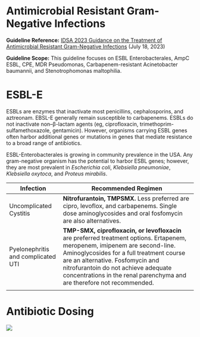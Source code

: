 # Antimicrobial Resistant Gram-Negative Infections

**Guideline Reference:** [IDSA 2023 Guidance on the Treatment of Antimicrobial Resistant Gram-Negative Infections](https://www.idsociety.org/practice-guideline/amr-guidance/#Extended-Spectrum%CE%B2-Lactamase-ProducingEnterobacterales) (July 18, 2023)

**Guideline Scope:** This guideline focuses on ESBL Enterobacterales, AmpC ESBL, CPE, MDR Pseudomonas, Carbapenem-resistant Acinetobacter baumannii, and Stenotrophomonas maltophilia.

# ESBL-E
ESBLs are enzymes that inactivate most penicillins, cephalosporins, and aztreonam. EBSL-E generally remain susceptible to carbapenems. ESBLs do not inactivate non–β-lactam agents (eg, ciprofloxacin, trimethoprim-sulfamethoxazole, gentamicin). However, organisms carrying ESBL genes often harbor additional genes or mutations in genes that mediate resistance to a broad range of antibiotics.

ESBL-Enterobacterales is growing in community prevalence in the USA. Any gram-negative organism has the potential to harbor ESBL genes; however, they are most prevalent in _Escherichia coli_, _Klebsiella pneumoniae_, _Klebsiella oxytoca_, and _Proteus mirabilis_.

| Infection                          | Recommended Regimen                                                                                                                                                                                                                                                                                                          |
| ---------------------------------- | ---------------------------------------------------------------------------------------------------------------------------------------------------------------------------------------------------------------------------------------------------------------------------------------------------------------------------- |
| Uncomplicated Cystitis             | **Nitrofurantoin, TMPSMX.** Less preferred are cipro, levoflox, and carbapenems. Single dose aminoglycosides and oral fosfomycin are also alternatives.                                                                                                                                                                      |
| Pyelonephritis and complicated UTI | **TMP-SMX, ciprofloxacin, or levofloxacin** are preferred treatment options. Ertapenem, meropenem, imipenem are second-line. Aminoglycosides for a full treatment course are an alternative. Fosfomycin and nitrofurantoin do not achieve adequate concentrations in the renal parenchyma and are therefore not recommended. |
|                                    |                                                                                                                                                                                                                                                                                                                              |





# Antibiotic Dosing

[![](https://www.idsociety.org/globalassets/idsa/practice-guidelines/amr-guidance/1.0/table-1.png)](https://www.idsociety.org/globalassets/idsa/practice-guidelines/amr-guidance/1.0/idsa-amr-guidance-v3.0.pdf#page=6)